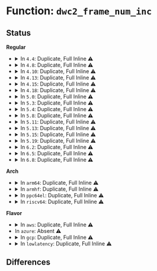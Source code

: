 # Function: <code>dwc2_frame_num_inc</code>

## Status
<b>Regular</b>
<ul>
<li>
<details>
<summary>In <code>4.4</code>: Duplicate, Full Inline ⚠️</summary>

**Collision:** Static Duplication

**Inline:** Full

**Transformation:** False

**Instances:**

```
In drivers/usb/dwc2/hcd_queue.c (ffffffff8162ddcc)
Location: drivers/usb/dwc2/hcd.h:562
Inline: True
Inline callers:
  - drivers/usb/dwc2/hcd_queue.c:dwc2_hcd_qh_deactivate
  - drivers/usb/dwc2/hcd_queue.c:dwc2_hcd_qh_deactivate
```
```
In drivers/usb/dwc2/hcd_ddma.c (ffffffff8162e484)
Location: drivers/usb/dwc2/hcd.h:562
Inline: True
```
</details>
</li>
<li>
<details>
<summary>In <code>4.8</code>: Duplicate, Full Inline ⚠️</summary>

**Collision:** Static Duplication

**Inline:** Full

**Transformation:** False

**Instances:**

```
In drivers/usb/dwc2/hcd.c (ffffffff8168853e)
Location: drivers/usb/dwc2/hcd.h:645
Inline: True
Inline callers:
  - drivers/usb/dwc2/hcd.c:dwc2_hcd_get_future_frame_number
```
```
In drivers/usb/dwc2/hcd_intr.c (ffffffff8168c0d8)
Location: drivers/usb/dwc2/hcd.h:645
Inline: True
Inline callers:
  - drivers/usb/dwc2/hcd_intr.c:dwc2_hc_nyet_intr
  - drivers/usb/dwc2/hcd_intr.c:dwc2_hc_nyet_intr
```
```
In drivers/usb/dwc2/hcd_queue.c (ffffffff8168e85a)
Location: drivers/usb/dwc2/hcd.h:645
Inline: True
Inline callers:
  - drivers/usb/dwc2/hcd_queue.c:dwc2_hcd_qh_deactivate
  - drivers/usb/dwc2/hcd_queue.c:dwc2_hcd_qh_deactivate
  - drivers/usb/dwc2/hcd_queue.c:dwc2_hcd_qh_deactivate
  - drivers/usb/dwc2/hcd_queue.c:dwc2_pick_first_frame
  - drivers/usb/dwc2/hcd_queue.c:dwc2_pick_first_frame
```
```
In drivers/usb/dwc2/hcd_ddma.c (ffffffff8168eac4)
Location: drivers/usb/dwc2/hcd.h:645
Inline: True
```
</details>
</li>
<li>
<details>
<summary>In <code>4.10</code>: Duplicate, Full Inline ⚠️</summary>

**Collision:** Static Duplication

**Inline:** Full

**Transformation:** False

**Instances:**

```
In drivers/usb/dwc2/hcd.c (ffffffff816b675e)
Location: drivers/usb/dwc2/hcd.h:645
Inline: True
Inline callers:
  - drivers/usb/dwc2/hcd.c:dwc2_hcd_get_future_frame_number
```
```
In drivers/usb/dwc2/hcd_intr.c (ffffffff816ba1d8)
Location: drivers/usb/dwc2/hcd.h:645
Inline: True
Inline callers:
  - drivers/usb/dwc2/hcd_intr.c:dwc2_hc_nyet_intr
  - drivers/usb/dwc2/hcd_intr.c:dwc2_hc_nyet_intr
```
```
In drivers/usb/dwc2/hcd_queue.c (ffffffff816bc91a)
Location: drivers/usb/dwc2/hcd.h:645
Inline: True
Inline callers:
  - drivers/usb/dwc2/hcd_queue.c:dwc2_hcd_qh_deactivate
  - drivers/usb/dwc2/hcd_queue.c:dwc2_hcd_qh_deactivate
  - drivers/usb/dwc2/hcd_queue.c:dwc2_hcd_qh_deactivate
  - drivers/usb/dwc2/hcd_queue.c:dwc2_pick_first_frame
  - drivers/usb/dwc2/hcd_queue.c:dwc2_pick_first_frame
```
```
In drivers/usb/dwc2/hcd_ddma.c (ffffffff816bcb84)
Location: drivers/usb/dwc2/hcd.h:645
Inline: True
```
</details>
</li>
<li>
<details>
<summary>In <code>4.13</code>: Duplicate, Full Inline ⚠️</summary>

**Collision:** Static Duplication

**Inline:** Full

**Transformation:** False

**Instances:**

```
In drivers/usb/dwc2/hcd.c (ffffffff816caabe)
Location: drivers/usb/dwc2/hcd.h:645
Inline: True
Inline callers:
  - drivers/usb/dwc2/hcd.c:dwc2_hcd_get_future_frame_number
```
```
In drivers/usb/dwc2/hcd_intr.c (ffffffff816ce47c)
Location: drivers/usb/dwc2/hcd.h:645
Inline: True
Inline callers:
  - drivers/usb/dwc2/hcd_intr.c:dwc2_hc_nyet_intr
  - drivers/usb/dwc2/hcd_intr.c:dwc2_hc_nyet_intr
```
```
In drivers/usb/dwc2/hcd_queue.c (ffffffff816d097c)
Location: drivers/usb/dwc2/hcd.h:645
Inline: True
Inline callers:
  - drivers/usb/dwc2/hcd_queue.c:dwc2_hcd_qh_deactivate
  - drivers/usb/dwc2/hcd_queue.c:dwc2_hcd_qh_deactivate
  - drivers/usb/dwc2/hcd_queue.c:dwc2_hcd_qh_deactivate
  - drivers/usb/dwc2/hcd_queue.c:dwc2_pick_first_frame
  - drivers/usb/dwc2/hcd_queue.c:dwc2_pick_first_frame
```
```
In drivers/usb/dwc2/hcd_ddma.c (ffffffff816d0be4)
Location: drivers/usb/dwc2/hcd.h:645
Inline: True
```
</details>
</li>
<li>
<details>
<summary>In <code>4.15</code>: Duplicate, Full Inline ⚠️</summary>

**Collision:** Static Duplication

**Inline:** Full

**Transformation:** False

**Instances:**

```
In drivers/usb/dwc2/hcd.c (ffffffff8173700e)
Location: drivers/usb/dwc2/hcd.h:646
Inline: True
Inline callers:
  - drivers/usb/dwc2/hcd.c:dwc2_hcd_get_future_frame_number
```
```
In drivers/usb/dwc2/hcd_intr.c (ffffffff8173aa9c)
Location: drivers/usb/dwc2/hcd.h:646
Inline: True
Inline callers:
  - drivers/usb/dwc2/hcd_intr.c:dwc2_hc_nyet_intr
  - drivers/usb/dwc2/hcd_intr.c:dwc2_hc_nyet_intr
```
```
In drivers/usb/dwc2/hcd_queue.c (ffffffff8173cfcc)
Location: drivers/usb/dwc2/hcd.h:646
Inline: True
Inline callers:
  - drivers/usb/dwc2/hcd_queue.c:dwc2_hcd_qh_deactivate
  - drivers/usb/dwc2/hcd_queue.c:dwc2_hcd_qh_deactivate
  - drivers/usb/dwc2/hcd_queue.c:dwc2_hcd_qh_deactivate
  - drivers/usb/dwc2/hcd_queue.c:dwc2_pick_first_frame
  - drivers/usb/dwc2/hcd_queue.c:dwc2_pick_first_frame
```
```
In drivers/usb/dwc2/hcd_ddma.c (ffffffff8173d234)
Location: drivers/usb/dwc2/hcd.h:646
Inline: True
```
</details>
</li>
<li>
<details>
<summary>In <code>4.18</code>: Duplicate, Full Inline ⚠️</summary>

**Collision:** Static Duplication

**Inline:** Full

**Transformation:** False

**Instances:**

```
In drivers/usb/dwc2/hcd.c (ffffffff81776fd8)
Location: drivers/usb/dwc2/hcd.h:667
Inline: True
Inline callers:
  - drivers/usb/dwc2/hcd.c:dwc2_hcd_get_future_frame_number
```
```
In drivers/usb/dwc2/hcd_intr.c (ffffffff8177b19f)
Location: drivers/usb/dwc2/hcd.h:667
Inline: True
Inline callers:
  - drivers/usb/dwc2/hcd_intr.c:dwc2_hc_nyet_intr
  - drivers/usb/dwc2/hcd_intr.c:dwc2_hc_nyet_intr
```
```
In drivers/usb/dwc2/hcd_queue.c (ffffffff8177d95c)
Location: drivers/usb/dwc2/hcd.h:667
Inline: True
Inline callers:
  - drivers/usb/dwc2/hcd_queue.c:dwc2_hcd_qh_deactivate
  - drivers/usb/dwc2/hcd_queue.c:dwc2_hcd_qh_deactivate
  - drivers/usb/dwc2/hcd_queue.c:dwc2_hcd_qh_deactivate
  - drivers/usb/dwc2/hcd_queue.c:dwc2_pick_first_frame
  - drivers/usb/dwc2/hcd_queue.c:dwc2_pick_first_frame
  - drivers/usb/dwc2/hcd_queue.c:dwc2_pick_first_frame
```
```
In drivers/usb/dwc2/hcd_ddma.c (ffffffff8177dbe4)
Location: drivers/usb/dwc2/hcd.h:667
Inline: True
```
</details>
</li>
<li>
<details>
<summary>In <code>5.0</code>: Duplicate, Full Inline ⚠️</summary>

**Collision:** Static Duplication

**Inline:** Full

**Transformation:** False

**Instances:**

```
In drivers/usb/dwc2/hcd.c (ffffffff8179cc9c)
Location: drivers/usb/dwc2/hcd.h:667
Inline: True
Inline callers:
  - drivers/usb/dwc2/hcd.c:dwc2_hcd_get_future_frame_number
```
```
In drivers/usb/dwc2/hcd_intr.c (ffffffff817a141a)
Location: drivers/usb/dwc2/hcd.h:667
Inline: True
Inline callers:
  - drivers/usb/dwc2/hcd_intr.c:dwc2_hc_nyet_intr
  - drivers/usb/dwc2/hcd_intr.c:dwc2_hc_nyet_intr
```
```
In drivers/usb/dwc2/hcd_queue.c (ffffffff817a3f2e)
Location: drivers/usb/dwc2/hcd.h:667
Inline: True
Inline callers:
  - drivers/usb/dwc2/hcd_queue.c:dwc2_hcd_qh_deactivate
  - drivers/usb/dwc2/hcd_queue.c:dwc2_hcd_qh_deactivate
  - drivers/usb/dwc2/hcd_queue.c:dwc2_hcd_qh_deactivate
  - drivers/usb/dwc2/hcd_queue.c:dwc2_pick_first_frame
  - drivers/usb/dwc2/hcd_queue.c:dwc2_pick_first_frame
  - drivers/usb/dwc2/hcd_queue.c:dwc2_pick_first_frame
```
```
In drivers/usb/dwc2/hcd_ddma.c (ffffffff817a41c4)
Location: drivers/usb/dwc2/hcd.h:667
Inline: True
```
</details>
</li>
<li>
<details>
<summary>In <code>5.3</code>: Duplicate, Full Inline ⚠️</summary>

**Collision:** Static Duplication

**Inline:** Full

**Transformation:** False

**Instances:**

```
In drivers/usb/dwc2/hcd.c (ffffffff817db86c)
Location: drivers/usb/dwc2/hcd.h:668
Inline: True
Inline callers:
  - drivers/usb/dwc2/hcd.c:dwc2_hcd_get_future_frame_number
```
```
In drivers/usb/dwc2/hcd_intr.c (ffffffff817e03c3)
Location: drivers/usb/dwc2/hcd.h:668
Inline: True
Inline callers:
  - drivers/usb/dwc2/hcd_intr.c:dwc2_hc_nyet_intr
  - drivers/usb/dwc2/hcd_intr.c:dwc2_hc_nyet_intr
```
```
In drivers/usb/dwc2/hcd_queue.c (ffffffff817e3067)
Location: drivers/usb/dwc2/hcd.h:668
Inline: True
Inline callers:
  - drivers/usb/dwc2/hcd_queue.c:dwc2_hcd_qh_deactivate
  - drivers/usb/dwc2/hcd_queue.c:dwc2_hcd_qh_deactivate
  - drivers/usb/dwc2/hcd_queue.c:dwc2_hcd_qh_deactivate
  - drivers/usb/dwc2/hcd_queue.c:dwc2_pick_first_frame
  - drivers/usb/dwc2/hcd_queue.c:dwc2_pick_first_frame
```
```
In drivers/usb/dwc2/hcd_ddma.c (ffffffff817e34a4)
Location: drivers/usb/dwc2/hcd.h:668
Inline: True
```
</details>
</li>
<li>
<details>
<summary>In <code>5.4</code>: Duplicate, Full Inline ⚠️</summary>

**Collision:** Static Duplication

**Inline:** Full

**Transformation:** False

**Instances:**

```
In drivers/usb/dwc2/hcd.c (ffffffff8180c78c)
Location: drivers/usb/dwc2/hcd.h:668
Inline: True
Inline callers:
  - drivers/usb/dwc2/hcd.c:dwc2_hcd_get_future_frame_number
```
```
In drivers/usb/dwc2/hcd_intr.c (ffffffff818112b3)
Location: drivers/usb/dwc2/hcd.h:668
Inline: True
Inline callers:
  - drivers/usb/dwc2/hcd_intr.c:dwc2_hc_nyet_intr
  - drivers/usb/dwc2/hcd_intr.c:dwc2_hc_nyet_intr
```
```
In drivers/usb/dwc2/hcd_queue.c (ffffffff81813f67)
Location: drivers/usb/dwc2/hcd.h:668
Inline: True
Inline callers:
  - drivers/usb/dwc2/hcd_queue.c:dwc2_hcd_qh_deactivate
  - drivers/usb/dwc2/hcd_queue.c:dwc2_hcd_qh_deactivate
  - drivers/usb/dwc2/hcd_queue.c:dwc2_hcd_qh_deactivate
  - drivers/usb/dwc2/hcd_queue.c:dwc2_pick_first_frame
  - drivers/usb/dwc2/hcd_queue.c:dwc2_pick_first_frame
```
```
In drivers/usb/dwc2/hcd_ddma.c (ffffffff81814284)
Location: drivers/usb/dwc2/hcd.h:668
Inline: True
```
</details>
</li>
<li>
<details>
<summary>In <code>5.8</code>: Duplicate, Full Inline ⚠️</summary>

**Collision:** Static Duplication

**Inline:** Full

**Transformation:** False

**Instances:**

```
In drivers/usb/dwc2/hcd.c (ffffffff818dd552)
Location: drivers/usb/dwc2/hcd.h:668
Inline: True
Inline callers:
  - drivers/usb/dwc2/hcd.c:dwc2_hcd_get_future_frame_number
```
```
In drivers/usb/dwc2/hcd_intr.c (ffffffff818e26d4)
Location: drivers/usb/dwc2/hcd.h:668
Inline: True
Inline callers:
  - drivers/usb/dwc2/hcd_intr.c:dwc2_hc_nyet_intr
  - drivers/usb/dwc2/hcd_intr.c:dwc2_hc_nyet_intr
```
```
In drivers/usb/dwc2/hcd_queue.c (ffffffff818e5009)
Location: drivers/usb/dwc2/hcd.h:668
Inline: True
Inline callers:
  - drivers/usb/dwc2/hcd_queue.c:dwc2_hcd_qh_deactivate
  - drivers/usb/dwc2/hcd_queue.c:dwc2_hcd_qh_deactivate
  - drivers/usb/dwc2/hcd_queue.c:dwc2_hcd_qh_deactivate
  - drivers/usb/dwc2/hcd_queue.c:dwc2_pick_first_frame
  - drivers/usb/dwc2/hcd_queue.c:dwc2_pick_first_frame
```
```
In drivers/usb/dwc2/hcd_ddma.c (ffffffff818e6cc1)
Location: drivers/usb/dwc2/hcd.h:668
Inline: True
Inline callers:
  - drivers/usb/dwc2/hcd_ddma.c:dwc2_hcd_start_xfer_ddma
  - drivers/usb/dwc2/hcd_ddma.c:dwc2_hcd_start_xfer_ddma
  - drivers/usb/dwc2/hcd_ddma.c:dwc2_hcd_start_xfer_ddma
  - drivers/usb/dwc2/hcd_ddma.c:dwc2_hcd_start_xfer_ddma
  - drivers/usb/dwc2/hcd_ddma.c:dwc2_hcd_start_xfer_ddma
  - drivers/usb/dwc2/hcd_ddma.c:dwc2_hcd_start_xfer_ddma
```
</details>
</li>
<li>
<details>
<summary>In <code>5.11</code>: Duplicate, Full Inline ⚠️</summary>

**Collision:** Static Duplication

**Inline:** Full

**Transformation:** False

**Instances:**

```
In drivers/usb/dwc2/hcd.c (ffffffff818e73a2)
Location: drivers/usb/dwc2/hcd.h:668
Inline: True
Inline callers:
  - drivers/usb/dwc2/hcd.c:dwc2_hcd_get_future_frame_number
```
```
In drivers/usb/dwc2/hcd_intr.c (ffffffff818ebf34)
Location: drivers/usb/dwc2/hcd.h:668
Inline: True
Inline callers:
  - drivers/usb/dwc2/hcd_intr.c:dwc2_hc_nyet_intr
  - drivers/usb/dwc2/hcd_intr.c:dwc2_hc_nyet_intr
```
```
In drivers/usb/dwc2/hcd_queue.c (ffffffff818ee4d9)
Location: drivers/usb/dwc2/hcd.h:668
Inline: True
Inline callers:
  - drivers/usb/dwc2/hcd_queue.c:dwc2_hcd_qh_deactivate
  - drivers/usb/dwc2/hcd_queue.c:dwc2_hcd_qh_deactivate
  - drivers/usb/dwc2/hcd_queue.c:dwc2_hcd_qh_deactivate
  - drivers/usb/dwc2/hcd_queue.c:dwc2_pick_first_frame
  - drivers/usb/dwc2/hcd_queue.c:dwc2_pick_first_frame
```
```
In drivers/usb/dwc2/hcd_ddma.c (ffffffff818efd81)
Location: drivers/usb/dwc2/hcd.h:668
Inline: True
Inline callers:
  - drivers/usb/dwc2/hcd_ddma.c:dwc2_hcd_start_xfer_ddma
  - drivers/usb/dwc2/hcd_ddma.c:dwc2_hcd_start_xfer_ddma
  - drivers/usb/dwc2/hcd_ddma.c:dwc2_hcd_start_xfer_ddma
  - drivers/usb/dwc2/hcd_ddma.c:dwc2_hcd_start_xfer_ddma
  - drivers/usb/dwc2/hcd_ddma.c:dwc2_hcd_start_xfer_ddma
  - drivers/usb/dwc2/hcd_ddma.c:dwc2_hcd_start_xfer_ddma
```
</details>
</li>
<li>
<details>
<summary>In <code>5.13</code>: Duplicate, Full Inline ⚠️</summary>

**Collision:** Static Duplication

**Inline:** Full

**Transformation:** False

**Instances:**

```
In drivers/usb/dwc2/hcd.c (ffffffff818c928b)
Location: drivers/usb/dwc2/hcd.h:668
Inline: True
Inline callers:
  - drivers/usb/dwc2/hcd.c:dwc2_hcd_get_future_frame_number
```
```
In drivers/usb/dwc2/hcd_intr.c (ffffffff818cf6c4)
Location: drivers/usb/dwc2/hcd.h:668
Inline: True
Inline callers:
  - drivers/usb/dwc2/hcd_intr.c:dwc2_hc_nyet_intr
  - drivers/usb/dwc2/hcd_intr.c:dwc2_hc_nyet_intr
```
```
In drivers/usb/dwc2/hcd_queue.c (ffffffff818d1cd9)
Location: drivers/usb/dwc2/hcd.h:668
Inline: True
Inline callers:
  - drivers/usb/dwc2/hcd_queue.c:dwc2_hcd_qh_deactivate
  - drivers/usb/dwc2/hcd_queue.c:dwc2_hcd_qh_deactivate
  - drivers/usb/dwc2/hcd_queue.c:dwc2_hcd_qh_deactivate
  - drivers/usb/dwc2/hcd_queue.c:dwc2_pick_first_frame
  - drivers/usb/dwc2/hcd_queue.c:dwc2_pick_first_frame
```
```
In drivers/usb/dwc2/hcd_ddma.c (ffffffff818d3531)
Location: drivers/usb/dwc2/hcd.h:668
Inline: True
Inline callers:
  - drivers/usb/dwc2/hcd_ddma.c:dwc2_hcd_start_xfer_ddma
  - drivers/usb/dwc2/hcd_ddma.c:dwc2_hcd_start_xfer_ddma
  - drivers/usb/dwc2/hcd_ddma.c:dwc2_hcd_start_xfer_ddma
  - drivers/usb/dwc2/hcd_ddma.c:dwc2_hcd_start_xfer_ddma
  - drivers/usb/dwc2/hcd_ddma.c:dwc2_hcd_start_xfer_ddma
  - drivers/usb/dwc2/hcd_ddma.c:dwc2_hcd_start_xfer_ddma
```
</details>
</li>
<li>
<details>
<summary>In <code>5.15</code>: Duplicate, Full Inline ⚠️</summary>

**Collision:** Static Duplication

**Inline:** Full

**Transformation:** False

**Instances:**

```
In drivers/usb/dwc2/hcd.c (ffffffff81961eef)
Location: drivers/usb/dwc2/hcd.h:668
Inline: True
Inline callers:
  - drivers/usb/dwc2/hcd.c:dwc2_hcd_get_future_frame_number
```
```
In drivers/usb/dwc2/hcd_intr.c (ffffffff81969ac7)
Location: drivers/usb/dwc2/hcd.h:668
Inline: True
Inline callers:
  - drivers/usb/dwc2/hcd_intr.c:dwc2_hc_nyet_intr
  - drivers/usb/dwc2/hcd_intr.c:dwc2_hc_nyet_intr
```
```
In drivers/usb/dwc2/hcd_queue.c (ffffffff8196c6f9)
Location: drivers/usb/dwc2/hcd.h:668
Inline: True
Inline callers:
  - drivers/usb/dwc2/hcd_queue.c:dwc2_hcd_qh_deactivate
  - drivers/usb/dwc2/hcd_queue.c:dwc2_hcd_qh_deactivate
  - drivers/usb/dwc2/hcd_queue.c:dwc2_hcd_qh_deactivate
  - drivers/usb/dwc2/hcd_queue.c:dwc2_pick_first_frame
  - drivers/usb/dwc2/hcd_queue.c:dwc2_pick_first_frame
```
```
In drivers/usb/dwc2/hcd_ddma.c (ffffffff8196e040)
Location: drivers/usb/dwc2/hcd.h:668
Inline: True
Inline callers:
  - drivers/usb/dwc2/hcd_ddma.c:dwc2_hcd_start_xfer_ddma
  - drivers/usb/dwc2/hcd_ddma.c:dwc2_hcd_start_xfer_ddma
  - drivers/usb/dwc2/hcd_ddma.c:dwc2_hcd_start_xfer_ddma
  - drivers/usb/dwc2/hcd_ddma.c:dwc2_hcd_start_xfer_ddma
  - drivers/usb/dwc2/hcd_ddma.c:dwc2_hcd_start_xfer_ddma
  - drivers/usb/dwc2/hcd_ddma.c:dwc2_hcd_start_xfer_ddma
```
</details>
</li>
<li>
<details>
<summary>In <code>5.19</code>: Duplicate, Full Inline ⚠️</summary>

**Collision:** Static Duplication

**Inline:** Full

**Transformation:** False

**Instances:**

```
In drivers/usb/dwc2/hcd.c (ffffffff81abc36f)
Location: drivers/usb/dwc2/hcd.h:668
Inline: True
Inline callers:
  - drivers/usb/dwc2/hcd.c:dwc2_hcd_get_future_frame_number
```
```
In drivers/usb/dwc2/hcd_intr.c (ffffffff81ac3d3c)
Location: drivers/usb/dwc2/hcd.h:668
Inline: True
Inline callers:
  - drivers/usb/dwc2/hcd_intr.c:dwc2_hc_nyet_intr
  - drivers/usb/dwc2/hcd_intr.c:dwc2_hc_nyet_intr
```
```
In drivers/usb/dwc2/hcd_queue.c (ffffffff81ac6b72)
Location: drivers/usb/dwc2/hcd.h:668
Inline: True
Inline callers:
  - drivers/usb/dwc2/hcd_queue.c:dwc2_hcd_qh_deactivate
  - drivers/usb/dwc2/hcd_queue.c:dwc2_hcd_qh_deactivate
  - drivers/usb/dwc2/hcd_queue.c:dwc2_hcd_qh_deactivate
  - drivers/usb/dwc2/hcd_queue.c:dwc2_pick_first_frame
  - drivers/usb/dwc2/hcd_queue.c:dwc2_pick_first_frame
```
```
In drivers/usb/dwc2/hcd_ddma.c (ffffffff81ac867f)
Location: drivers/usb/dwc2/hcd.h:668
Inline: True
Inline callers:
  - drivers/usb/dwc2/hcd_ddma.c:dwc2_hcd_start_xfer_ddma
  - drivers/usb/dwc2/hcd_ddma.c:dwc2_hcd_start_xfer_ddma
  - drivers/usb/dwc2/hcd_ddma.c:dwc2_hcd_start_xfer_ddma
  - drivers/usb/dwc2/hcd_ddma.c:dwc2_hcd_start_xfer_ddma
  - drivers/usb/dwc2/hcd_ddma.c:dwc2_hcd_start_xfer_ddma
  - drivers/usb/dwc2/hcd_ddma.c:dwc2_hcd_start_xfer_ddma
```
</details>
</li>
<li>
<details>
<summary>In <code>6.2</code>: Duplicate, Full Inline ⚠️</summary>

**Collision:** Static Duplication

**Inline:** Full

**Transformation:** False

**Instances:**

```
In drivers/usb/dwc2/hcd.c (ffffffff81c4599f)
Location: drivers/usb/dwc2/hcd.h:639
Inline: True
Inline callers:
  - drivers/usb/dwc2/hcd.c:dwc2_hcd_get_future_frame_number
```
```
In drivers/usb/dwc2/hcd_intr.c (ffffffff81c4dc6c)
Location: drivers/usb/dwc2/hcd.h:639
Inline: True
Inline callers:
  - drivers/usb/dwc2/hcd_intr.c:dwc2_hc_nyet_intr
  - drivers/usb/dwc2/hcd_intr.c:dwc2_hc_nyet_intr
```
```
In drivers/usb/dwc2/hcd_queue.c (ffffffff81c50d32)
Location: drivers/usb/dwc2/hcd.h:639
Inline: True
Inline callers:
  - drivers/usb/dwc2/hcd_queue.c:dwc2_hcd_qh_deactivate
  - drivers/usb/dwc2/hcd_queue.c:dwc2_hcd_qh_deactivate
  - drivers/usb/dwc2/hcd_queue.c:dwc2_hcd_qh_deactivate
  - drivers/usb/dwc2/hcd_queue.c:dwc2_pick_first_frame
  - drivers/usb/dwc2/hcd_queue.c:dwc2_pick_first_frame
```
```
In drivers/usb/dwc2/hcd_ddma.c (ffffffff81c52a1f)
Location: drivers/usb/dwc2/hcd.h:639
Inline: True
Inline callers:
  - drivers/usb/dwc2/hcd_ddma.c:dwc2_hcd_start_xfer_ddma
  - drivers/usb/dwc2/hcd_ddma.c:dwc2_hcd_start_xfer_ddma
  - drivers/usb/dwc2/hcd_ddma.c:dwc2_hcd_start_xfer_ddma
  - drivers/usb/dwc2/hcd_ddma.c:dwc2_hcd_start_xfer_ddma
  - drivers/usb/dwc2/hcd_ddma.c:dwc2_hcd_start_xfer_ddma
  - drivers/usb/dwc2/hcd_ddma.c:dwc2_hcd_start_xfer_ddma
```
</details>
</li>
<li>
<details>
<summary>In <code>6.5</code>: Duplicate, Full Inline ⚠️</summary>

**Collision:** Static Duplication

**Inline:** Full

**Transformation:** False

**Instances:**

```
In drivers/usb/dwc2/hcd.c (ffffffff81cacf6f)
Location: drivers/usb/dwc2/hcd.h:639
Inline: True
Inline callers:
  - drivers/usb/dwc2/hcd.c:dwc2_hcd_get_future_frame_number
```
```
In drivers/usb/dwc2/hcd_intr.c (ffffffff81cb52cc)
Location: drivers/usb/dwc2/hcd.h:639
Inline: True
Inline callers:
  - drivers/usb/dwc2/hcd_intr.c:dwc2_hc_nyet_intr
  - drivers/usb/dwc2/hcd_intr.c:dwc2_hc_nyet_intr
```
```
In drivers/usb/dwc2/hcd_queue.c (ffffffff81cb82a9)
Location: drivers/usb/dwc2/hcd.h:639
Inline: True
Inline callers:
  - drivers/usb/dwc2/hcd_queue.c:dwc2_hcd_qh_deactivate
  - drivers/usb/dwc2/hcd_queue.c:dwc2_hcd_qh_deactivate
  - drivers/usb/dwc2/hcd_queue.c:dwc2_hcd_qh_deactivate
  - drivers/usb/dwc2/hcd_queue.c:dwc2_pick_first_frame
  - drivers/usb/dwc2/hcd_queue.c:dwc2_pick_first_frame
```
```
In drivers/usb/dwc2/hcd_ddma.c (ffffffff81cb9fdf)
Location: drivers/usb/dwc2/hcd.h:639
Inline: True
Inline callers:
  - drivers/usb/dwc2/hcd_ddma.c:dwc2_hcd_start_xfer_ddma
  - drivers/usb/dwc2/hcd_ddma.c:dwc2_hcd_start_xfer_ddma
  - drivers/usb/dwc2/hcd_ddma.c:dwc2_hcd_start_xfer_ddma
  - drivers/usb/dwc2/hcd_ddma.c:dwc2_hcd_start_xfer_ddma
  - drivers/usb/dwc2/hcd_ddma.c:dwc2_hcd_start_xfer_ddma
  - drivers/usb/dwc2/hcd_ddma.c:dwc2_hcd_start_xfer_ddma
```
</details>
</li>
<li>
<details>
<summary>In <code>6.8</code>: Duplicate, Full Inline ⚠️</summary>

**Collision:** Static Duplication

**Inline:** Full

**Transformation:** False

**Instances:**

```
In drivers/usb/dwc2/hcd.c (ffffffff81d61c1f)
Location: drivers/usb/dwc2/hcd.h:639
Inline: True
Inline callers:
  - drivers/usb/dwc2/hcd.c:dwc2_hcd_get_future_frame_number
```
```
In drivers/usb/dwc2/hcd_intr.c (ffffffff81d69ffc)
Location: drivers/usb/dwc2/hcd.h:639
Inline: True
Inline callers:
  - drivers/usb/dwc2/hcd_intr.c:dwc2_hc_nyet_intr
  - drivers/usb/dwc2/hcd_intr.c:dwc2_hc_nyet_intr
```
```
In drivers/usb/dwc2/hcd_queue.c (ffffffff81d6d019)
Location: drivers/usb/dwc2/hcd.h:639
Inline: True
Inline callers:
  - drivers/usb/dwc2/hcd_queue.c:dwc2_hcd_qh_deactivate
  - drivers/usb/dwc2/hcd_queue.c:dwc2_hcd_qh_deactivate
  - drivers/usb/dwc2/hcd_queue.c:dwc2_hcd_qh_deactivate
  - drivers/usb/dwc2/hcd_queue.c:dwc2_pick_first_frame
  - drivers/usb/dwc2/hcd_queue.c:dwc2_pick_first_frame
```
```
In drivers/usb/dwc2/hcd_ddma.c (ffffffff81d6ed4f)
Location: drivers/usb/dwc2/hcd.h:639
Inline: True
Inline callers:
  - drivers/usb/dwc2/hcd_ddma.c:dwc2_hcd_start_xfer_ddma
  - drivers/usb/dwc2/hcd_ddma.c:dwc2_hcd_start_xfer_ddma
  - drivers/usb/dwc2/hcd_ddma.c:dwc2_hcd_start_xfer_ddma
  - drivers/usb/dwc2/hcd_ddma.c:dwc2_hcd_start_xfer_ddma
  - drivers/usb/dwc2/hcd_ddma.c:dwc2_hcd_start_xfer_ddma
  - drivers/usb/dwc2/hcd_ddma.c:dwc2_hcd_start_xfer_ddma
```
</details>
</li>
</ul>
<b>Arch</b>
<ul>
<li>
<details>
<summary>In <code>arm64</code>: Duplicate, Full Inline ⚠️</summary>

**Collision:** Static Duplication

**Inline:** Full

**Transformation:** False

**Instances:**

```
In drivers/usb/dwc2/hcd.c (ffff800010a44ffc)
Location: drivers/usb/dwc2/hcd.h:668
Inline: True
Inline callers:
  - drivers/usb/dwc2/hcd.c:dwc2_hcd_get_future_frame_number
```
```
In drivers/usb/dwc2/hcd_intr.c (ffff800010a4a4e4)
Location: drivers/usb/dwc2/hcd.h:668
Inline: True
Inline callers:
  - drivers/usb/dwc2/hcd_intr.c:dwc2_hc_nyet_intr
  - drivers/usb/dwc2/hcd_intr.c:dwc2_hc_nyet_intr
```
```
In drivers/usb/dwc2/hcd_queue.c (ffff800010a4d1a4)
Location: drivers/usb/dwc2/hcd.h:668
Inline: True
Inline callers:
  - drivers/usb/dwc2/hcd_queue.c:dwc2_hcd_qh_deactivate
  - drivers/usb/dwc2/hcd_queue.c:dwc2_hcd_qh_deactivate
  - drivers/usb/dwc2/hcd_queue.c:dwc2_hcd_qh_deactivate
  - drivers/usb/dwc2/hcd_queue.c:dwc2_pick_first_frame
  - drivers/usb/dwc2/hcd_queue.c:dwc2_pick_first_frame
```
```
In drivers/usb/dwc2/hcd_ddma.c (ffff800010a4d4d8)
Location: drivers/usb/dwc2/hcd.h:668
Inline: True
```
</details>
</li>
<li>
<details>
<summary>In <code>armhf</code>: Duplicate, Full Inline ⚠️</summary>

**Collision:** Static Duplication

**Inline:** Full

**Transformation:** False

**Instances:**

```
In drivers/usb/dwc2/hcd.c (c0b177a8)
Location: drivers/usb/dwc2/hcd.h:668
Inline: True
Inline callers:
  - drivers/usb/dwc2/hcd.c:dwc2_hcd_get_future_frame_number
```
```
In drivers/usb/dwc2/hcd_intr.c (c0b1c788)
Location: drivers/usb/dwc2/hcd.h:668
Inline: True
Inline callers:
  - drivers/usb/dwc2/hcd_intr.c:dwc2_hc_nyet_intr
  - drivers/usb/dwc2/hcd_intr.c:dwc2_hc_nyet_intr
```
```
In drivers/usb/dwc2/hcd_queue.c (c0b1f360)
Location: drivers/usb/dwc2/hcd.h:668
Inline: True
Inline callers:
  - drivers/usb/dwc2/hcd_queue.c:dwc2_hcd_qh_deactivate
  - drivers/usb/dwc2/hcd_queue.c:dwc2_hcd_qh_deactivate
  - drivers/usb/dwc2/hcd_queue.c:dwc2_hcd_qh_deactivate
  - drivers/usb/dwc2/hcd_queue.c:dwc2_pick_first_frame
  - drivers/usb/dwc2/hcd_queue.c:dwc2_pick_first_frame
```
```
In drivers/usb/dwc2/hcd_ddma.c (c0b1f5d0)
Location: drivers/usb/dwc2/hcd.h:668
Inline: True
Inline callers:
  - drivers/usb/dwc2/hcd_ddma.c:dwc2_calc_starting_frame
  - drivers/usb/dwc2/hcd_ddma.c:dwc2_calc_starting_frame
```
</details>
</li>
<li>
<details>
<summary>In <code>ppc64el</code>: Duplicate, Full Inline ⚠️</summary>

**Collision:** Static Duplication

**Inline:** Full

**Transformation:** False

**Instances:**

```
In drivers/usb/dwc2/hcd.c (c000000000b08574)
Location: drivers/usb/dwc2/hcd.h:668
Inline: True
Inline callers:
  - drivers/usb/dwc2/hcd.c:dwc2_hcd_get_future_frame_number
  - drivers/usb/dwc2/hcd.c:dwc2_hc_set_even_odd_frame
```
```
In drivers/usb/dwc2/hcd_intr.c (c000000000b10624)
Location: drivers/usb/dwc2/hcd.h:668
Inline: True
Inline callers:
  - drivers/usb/dwc2/hcd_intr.c:dwc2_hc_nyet_intr
  - drivers/usb/dwc2/hcd_intr.c:dwc2_hc_nyet_intr
```
```
In drivers/usb/dwc2/hcd_queue.c (c000000000b146cc)
Location: drivers/usb/dwc2/hcd.h:668
Inline: True
Inline callers:
  - drivers/usb/dwc2/hcd_queue.c:dwc2_hcd_qh_deactivate
  - drivers/usb/dwc2/hcd_queue.c:dwc2_hcd_qh_deactivate
  - drivers/usb/dwc2/hcd_queue.c:dwc2_hcd_qh_deactivate
  - drivers/usb/dwc2/hcd_queue.c:dwc2_pick_first_frame
  - drivers/usb/dwc2/hcd_queue.c:dwc2_pick_first_frame
```
```
In drivers/usb/dwc2/hcd_ddma.c (c000000000b149ec)
Location: drivers/usb/dwc2/hcd.h:668
Inline: True
```
</details>
</li>
<li>
<details>
<summary>In <code>riscv64</code>: Duplicate, Full Inline ⚠️</summary>

**Collision:** Static Duplication

**Inline:** Full

**Transformation:** False

**Instances:**

```
In drivers/usb/dwc2/hcd.c (ffffffe0006618e6)
Location: drivers/usb/dwc2/hcd.h:668
Inline: True
Inline callers:
  - drivers/usb/dwc2/hcd.c:dwc2_hcd_get_future_frame_number
  - drivers/usb/dwc2/hcd.c:dwc2_hc_set_even_odd_frame
```
```
In drivers/usb/dwc2/hcd_intr.c (ffffffe00066726a)
Location: drivers/usb/dwc2/hcd.h:668
Inline: True
Inline callers:
  - drivers/usb/dwc2/hcd_intr.c:dwc2_hc_nyet_intr
  - drivers/usb/dwc2/hcd_intr.c:dwc2_hc_nyet_intr
```
```
In drivers/usb/dwc2/hcd_queue.c (ffffffe000669c76)
Location: drivers/usb/dwc2/hcd.h:668
Inline: True
Inline callers:
  - drivers/usb/dwc2/hcd_queue.c:dwc2_hcd_qh_deactivate
  - drivers/usb/dwc2/hcd_queue.c:dwc2_hcd_qh_deactivate
  - drivers/usb/dwc2/hcd_queue.c:dwc2_hcd_qh_deactivate
  - drivers/usb/dwc2/hcd_queue.c:dwc2_pick_first_frame
  - drivers/usb/dwc2/hcd_queue.c:dwc2_pick_first_frame
```
```
In drivers/usb/dwc2/hcd_ddma.c (ffffffe000669f20)
Location: drivers/usb/dwc2/hcd.h:668
Inline: True
```
</details>
</li>
</ul>
<b>Flavor</b>
<ul>
<li>
<details>
<summary>In <code>aws</code>: Duplicate, Full Inline ⚠️</summary>

**Collision:** Static Duplication

**Inline:** Full

**Transformation:** False

**Instances:**

```
In drivers/usb/dwc2/hcd.c (ffffffff817c4b6c)
Location: drivers/usb/dwc2/hcd.h:668
Inline: True
Inline callers:
  - drivers/usb/dwc2/hcd.c:dwc2_hcd_get_future_frame_number
```
```
In drivers/usb/dwc2/hcd_intr.c (ffffffff817c9693)
Location: drivers/usb/dwc2/hcd.h:668
Inline: True
Inline callers:
  - drivers/usb/dwc2/hcd_intr.c:dwc2_hc_nyet_intr
  - drivers/usb/dwc2/hcd_intr.c:dwc2_hc_nyet_intr
```
```
In drivers/usb/dwc2/hcd_queue.c (ffffffff817cc347)
Location: drivers/usb/dwc2/hcd.h:668
Inline: True
Inline callers:
  - drivers/usb/dwc2/hcd_queue.c:dwc2_hcd_qh_deactivate
  - drivers/usb/dwc2/hcd_queue.c:dwc2_hcd_qh_deactivate
  - drivers/usb/dwc2/hcd_queue.c:dwc2_hcd_qh_deactivate
  - drivers/usb/dwc2/hcd_queue.c:dwc2_pick_first_frame
  - drivers/usb/dwc2/hcd_queue.c:dwc2_pick_first_frame
```
```
In drivers/usb/dwc2/hcd_ddma.c (ffffffff817cc664)
Location: drivers/usb/dwc2/hcd.h:668
Inline: True
```
</details>
</li>
<li>
In <code>azure</code>: Absent ⚠️
</li>
<li>
<details>
<summary>In <code>gcp</code>: Duplicate, Full Inline ⚠️</summary>

**Collision:** Static Duplication

**Inline:** Full

**Transformation:** False

**Instances:**

```
In drivers/usb/dwc2/hcd.c (ffffffff8180160c)
Location: drivers/usb/dwc2/hcd.h:668
Inline: True
Inline callers:
  - drivers/usb/dwc2/hcd.c:dwc2_hcd_get_future_frame_number
```
```
In drivers/usb/dwc2/hcd_intr.c (ffffffff81806133)
Location: drivers/usb/dwc2/hcd.h:668
Inline: True
Inline callers:
  - drivers/usb/dwc2/hcd_intr.c:dwc2_hc_nyet_intr
  - drivers/usb/dwc2/hcd_intr.c:dwc2_hc_nyet_intr
```
```
In drivers/usb/dwc2/hcd_queue.c (ffffffff81808de7)
Location: drivers/usb/dwc2/hcd.h:668
Inline: True
Inline callers:
  - drivers/usb/dwc2/hcd_queue.c:dwc2_hcd_qh_deactivate
  - drivers/usb/dwc2/hcd_queue.c:dwc2_hcd_qh_deactivate
  - drivers/usb/dwc2/hcd_queue.c:dwc2_hcd_qh_deactivate
  - drivers/usb/dwc2/hcd_queue.c:dwc2_pick_first_frame
  - drivers/usb/dwc2/hcd_queue.c:dwc2_pick_first_frame
```
```
In drivers/usb/dwc2/hcd_ddma.c (ffffffff81809104)
Location: drivers/usb/dwc2/hcd.h:668
Inline: True
```
</details>
</li>
<li>
<details>
<summary>In <code>lowlatency</code>: Duplicate, Full Inline ⚠️</summary>

**Collision:** Static Duplication

**Inline:** Full

**Transformation:** False

**Instances:**

```
In drivers/usb/dwc2/hcd.c (ffffffff8181b71c)
Location: drivers/usb/dwc2/hcd.h:668
Inline: True
Inline callers:
  - drivers/usb/dwc2/hcd.c:dwc2_hcd_get_future_frame_number
```
```
In drivers/usb/dwc2/hcd_intr.c (ffffffff81820243)
Location: drivers/usb/dwc2/hcd.h:668
Inline: True
Inline callers:
  - drivers/usb/dwc2/hcd_intr.c:dwc2_hc_nyet_intr
  - drivers/usb/dwc2/hcd_intr.c:dwc2_hc_nyet_intr
```
```
In drivers/usb/dwc2/hcd_queue.c (ffffffff81822ef7)
Location: drivers/usb/dwc2/hcd.h:668
Inline: True
Inline callers:
  - drivers/usb/dwc2/hcd_queue.c:dwc2_hcd_qh_deactivate
  - drivers/usb/dwc2/hcd_queue.c:dwc2_hcd_qh_deactivate
  - drivers/usb/dwc2/hcd_queue.c:dwc2_hcd_qh_deactivate
  - drivers/usb/dwc2/hcd_queue.c:dwc2_pick_first_frame
  - drivers/usb/dwc2/hcd_queue.c:dwc2_pick_first_frame
```
```
In drivers/usb/dwc2/hcd_ddma.c (ffffffff81823214)
Location: drivers/usb/dwc2/hcd.h:668
Inline: True
```
</details>
</li>
</ul>

## Differences
